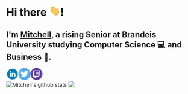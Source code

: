 
# Hi there <img src="https://raw.githubusercontent.com/mdodell/mdodell/master/assets/wave.gif" width="30px">!

## I'm [Mitchell](https://www.mitchelldodell.com), a rising Senior at Brandeis University studying Computer Science 💻 and Business 👔.

<a href="https://www.linkedin.com/in/mitchell-dodell/">
  <img align="left" alt="Mitchell Dodell | LinkedIn" width="32px" src="https://raw.githubusercontent.com/mdodell/mdodell/master/assets/linkedin.svg" />
</a>
<a href="https://twitter.com/MitchellDodell">
  <img align="left" alt="Mitchell Dodell | Twitter" width="32px" src="https://raw.githubusercontent.com/mdodell/mdodell/master/assets/twitter.svg" />
</a>
<a href="https://www.twitch.tv/bluemanmitchell">
  <img align="left" alt="Mitchell's Twitch.tv" width="32px" src="https://raw.githubusercontent.com/mdodell/mdodell/master/assets/twitch.svg" />
</a>

<br />
<br />

  <img align="center" src="https://github-readme-stats.vercel.app/api?username=mdodell&show_icons=true&include_all_commits=true&theme=radical" alt="Mitchell's github stats" />

  <img align="center" src="https://github-readme-stats.vercel.app/api/top-langs/?username=mdodell&layout=compact&theme=radical" />

